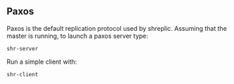 Paxos
-----

Paxos is the default replication protocol used by shreplic. Assuming
that the master is running, to launch a paxos server type:

    shr-server

Run a simple client with:

    shr-client